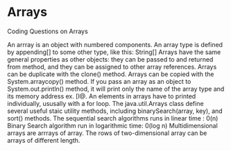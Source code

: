 # Arrays
Coding Questions on Arrays

An arrray is an object with numbered components.
An array type is defined by appending[] to some other type, like this: String[]
Arrays have the same general properties as other objects: they can be passed to and returned from method, and they can be assigned to other array references.
Arrays can be duplicate with the clone() method.
Arrays can be copied with the System.arraycopy() method.
If you pass an array as an object to System.out.println() method, it will print only the name of the array type and its memory address ex. [I@<hashcosw>.
An elements in arrays have to printed individually, ususally with a for loop.
The java.util.Arrays class define several useful staic utility methods, including binarySearch(array, key), and sort() methods.
The sequential search algorithms runs in linear time : 0(n)
Binary Search algorithm run in logarithmic time: 0(log n)
Multidimensional arrays are arrrays of array.
The rows of two-dimensional array can be arrays of different length.
